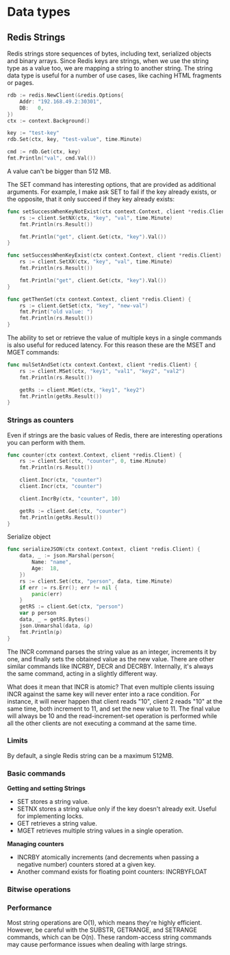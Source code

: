 # Data types

## Redis Strings

Redis strings store sequences of bytes, including text, serialized objects and binary arrays. Since Redis keys are strings, when we use the string type as a value too, we are mapping a string to another string. The string data type is useful for a number of use cases, like caching HTML fragments or pages.

```go
rdb := redis.NewClient(&redis.Options{
    Addr: "192.168.49.2:30301",
    DB:   0,
})
ctx := context.Background()

key := "test-key"
rdb.Set(ctx, key, "test-value", time.Minute)

cmd := rdb.Get(ctx, key)
fmt.Println("val", cmd.Val())
```

A value can't be bigger than 512 MB.

The SET command has interesting options, that are provided as additional arguments. For example, I make ask SET to fail if the key already exists, or the opposite, that it only succeed if they key already exists:

```go
func setSuccessWhenKeyNotExist(ctx context.Context, client *redis.Client) {
	rs := client.SetNX(ctx, "key", "val", time.Minute)
	fmt.Println(rs.Result())

	fmt.Println("get", client.Get(ctx, "key").Val())
}

func setSuccessWhenKeyExist(ctx context.Context, client *redis.Client) {
	rs := client.SetXX(ctx, "key", "val", time.Minute)
	fmt.Println(rs.Result())

	fmt.Println("get", client.Get(ctx, "key").Val())
}
```

```go
func getThenSet(ctx context.Context, client *redis.Client) {
	rs := client.GetSet(ctx, "key", "new-val")
	fmt.Print("old value: ")
	fmt.Println(rs.Result())
}
```
The ability to set or retrieve the value of multiple keys in a single commands is also useful for reduced latency. For this reason these are the MSET and MGET commands:

```go
func mulSetAndSet(ctx context.Context, client *redis.Client) {
	rs := client.MSet(ctx, "key1", "val1", "key2", "val2")
	fmt.Println(rs.Result())

	getRs := client.MGet(ctx, "key1", "key2")
	fmt.Println(getRs.Result())
}
```

### Strings as counters

Even if strings are the basic values of Redis, there are interesting operations you can perform with them.

```go
func counter(ctx context.Context, client *redis.Client) {
	rs := client.Set(ctx, "counter", 0, time.Minute)
	fmt.Println(rs.Result())

	client.Incr(ctx, "counter")
	client.Incr(ctx, "counter")

	client.IncrBy(ctx, "counter", 10)

	getRs := client.Get(ctx, "counter")
	fmt.Println(getRs.Result())
}
```

Serialize object

```go
func serializeJSON(ctx context.Context, client *redis.Client) {
	data, _ := json.Marshal(person{
		Name: "name",
		Age:  18,
	})
	rs := client.Set(ctx, "person", data, time.Minute)
	if err := rs.Err(); err != nil {
		panic(err)
	}
	getRS := client.Get(ctx, "person")
	var p person
	data, _ = getRS.Bytes()
	json.Unmarshal(data, &p)
	fmt.Println(p)
}
```

The INCR command parses the string value as an integer, increments it by one, and finally sets the obtained value as the new value. There are other similar commands like INCRBY, DECR and DECRBY. Internally, it's always the same command, acting in a slightly different way. 

What does it mean that INCR is atomic? That even multiple clients issuing INCR against the same key will never enter into a race condition. For instance, it will never happen that client reads "10", client 2 reads "10" at the same time, both increment to 11, and set the new value to 11. The final value will always be 10 and the read-increment-set operation is performed while all the other clients are not executing a command at the same time.

### Limits

By default, a single Redis string can be a maximum 512MB.

### Basic commands

**Getting and setting Strings**

- SET stores a string value.
- SETNX stores a string value only if the key doesn't already exit. Useful for implementing locks.
- GET retrieves a string value.
- MGET retrieves multiple string values in a single operation.

**Managing counters**

- INCRBY atomically increments (and decrements when passing a negative number) counters stored at a given key.
- Another command exists for floating point counters: INCRBYFLOAT

### Bitwise operations

### Performance

Most string operations are O(1), which means they're highly efficient. However, be careful with the SUBSTR, GETRANGE, and SETRANGE commands, which can be O(n). These random-access string commands may cause performance issues when dealing with large strings.

